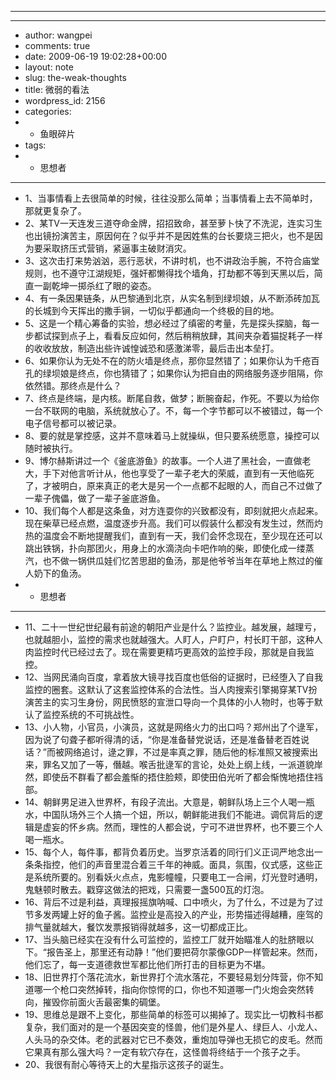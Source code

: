 - ---
- ---
- author: wangpei
- comments: true
- date: 2009-06-19 19:02:28+00:00
- layout: note
- slug: the-weak-thoughts
- title: 微弱的看法
- wordpress_id: 2156
- categories:
- - 鱼眼碎片
- tags:
- - 思想者
- ---
- 1、当事情看上去很简单的时候，往往没那么简单；当事情看上去不简单时，那就更复杂了。
- 2、某TV一天连发三道夺命金牌，招招致命，甚至萝卜快了不洗泥，连实习生也出镜扮演苦主，原因何在？似乎并不是因姓焦的台长要烧三把火，也不是因为要采取挤压式营销，紧逼事主破财消灾。
- 3、这次击打来势汹汹，恶行恶状，不讲时机，也不讲政治手腕，不符合庙堂规则，也不遵守江湖规矩，强奸都懒得找个墙角，打劫都不等到天黑以后，简直一副乾坤一掷杀红了眼的姿态。
- 4、有一条因果链条，从巴黎通到北京，从实名制到绿坝娘，从不断添砖加瓦的长城到今天挥出的撒手锏，一切似乎都通向一个终极的目的地。
- 5、这是一个精心筹备的实验，想必经过了缜密的考量，先是探头探脑，每一步都试探到点子上，看看反应如何，然后稍稍放肆，其间夹杂着猫捉耗子一样的收收放放，制造出些许诚惶诚恐和感激涕零，最后击出本垒打。
- 6、如果你认为无处不在的防火墙是终点，那你显然错了；如果你认为千疮百孔的绿坝娘是终点，你也猜错了；如果你认为把自由的网络服务逐步阻隔，你依然错。那终点是什么？
- 7、终点是终端，是内核。断尾自救，做梦；断腕奋起，作死。不要以为给你一台不联网的电脑，系统就放心了。不，每一个字节都可以不被错过，每一个电子信号都可以被记录。
- 8、要的就是掌控感，这并不意味着马上就操纵，但只要系统愿意，操控可以随时被执行。
- 9、博尔赫斯讲过一个《釜底游鱼》的故事。一个人进了黑社会，一直做老大，手下对他言听计从，他也享受了一辈子老大的荣威，直到有一天他临死了，才被明白，原来真正的老大是另一个一点都不起眼的人，而自己不过做了一辈子傀儡，做了一辈子釜底游鱼。
- 10、我们每个人都是这条鱼，对方连耍你的兴致都没有，即刻就把火点起来。现在柴草已经点燃，温度逐步升高。我们可以假装什么都没有发生过，然而灼热的温度会不断地提醒我们，直到有一天，我们会怀念现在，至少现在还可以跳出铁锅，扑向那团火，用身上的水滴浇向卡吧作响的柴，即使化成一缕蒸汽，也不做一锅供瓜娃们忆苦思甜的鱼汤，那是他爷爷当年在草地上熬过的催人奶下的鱼汤。
- - 思想者
- ---
- 11、二十一世纪世纪最有前途的朝阳产业是什么？监控业。越发展，越理亏，也就越胆小，监控的需求也就越强大。人盯人，户盯户，村长盯干部，这种人肉监控时代已经过去了。现在需要更精巧更高效的监控手段，那就是自我监控。
- 12、当网民涌向百度，拿着放大镜寻找百度也低俗的证据时，已经堕入了自我监控的圈套。这默认了这套监控体系的合法性。当人肉搜索引擎揭穿某TV扮演苦主的实习生身份，网民愤怒的宣泄口导向一个具体的小人物时，也等于默认了监控系统的不可挑战性。
- 13、小人物，小官员，小演员，这就是网络火力的出口吗？郑州出了个逯军，因为说了句聋子都听得清的话，“你是准备替党说话，还是准备替老百姓说话？”而被网络追讨，逯之罪，不过是率真之罪，随后他的标准照又被搜索出来，罪名又加了一等，僭越。喉舌批逯军的言论，处处上纲上线，一派道貌岸然，即使岳不群看了都会羞惭的捂住脸颊，即使田伯光听了都会惭愧地捂住裆部。
- 14、朝鲜男足进入世界杯，有段子流出。大意是，朝鲜队场上三个人喝一瓶水，中国队场外三个人搞一个妞，所以，朝鲜能进我们不能进。调侃背后的逻辑是虚妄的怀乡病。然而，理性的人都会说，宁可不进世界杯，也不要三个人喝一瓶水。
- 15、每个人，每件事，都背负着历史。当罗京活着的同行们义正词严地念出一条条指控，他们的声音里混合着三千年的神威。面具，氛围，仪式感，这些正是系统所要的。别看妖火点点，鬼影幢幢，只要电工一合闸，灯光登时通明，鬼魅顿时散去。戳穿这做法的把戏，只需要一盏500瓦的灯泡。
- 16、背后不过是利益，真理报摇旗呐喊、口中喷火，为了什么，不过是为了过节多发两罐上好的鱼子酱。监控业是高投入的产业，形势描述得越糟，座驾的排气量就越大，餐饮发票报销得就越多，这一切都成正比。
- 17、当头脑已经实在没有什么可监控的，监控工厂就开始瞄准人的肚脐眼以下。“报告圣上，那里还有动静！”他们要把荷尔蒙像GDP一样管起来。然而，他们忘了，每一支道德救世军都比他们所打击的目标更为不堪。
- 18、旧世界打个落花流水，新世界打个流水落花，不要轻易划分阵营，你不知道哪一个枪口突然掉转，指向你惊愕的口，你也不知道哪一门火炮会突然转向，摧毁你前面火舌最密集的碉堡。
- 19、思维总是跟不上变化，那些简单的标签可以揭掉了。现实比一切教科书都复杂，我们面对的是一个基因突变的怪兽，他们是外星人、绿巨人、小龙人、人头马的杂交体。老的武器对它已不奏效，重炮加导弹也无损它的皮毛。然而它果真有那么强大吗？一定有软穴存在，这怪兽将终结于一个孩子之手。
- 20、我很有耐心等待天上的大星指示这孩子的诞生。
